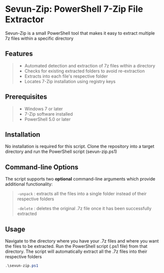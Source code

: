 # Sevun-Zip: PowerShell 7-Zip File Extractor

Sevun-Zip is a small PowerShell tool that makes it easy to extract multiple 7z files within a specific directory

## Features

> - Automated detection and extraction of 7z files within a directory
> - Checks for existing extracted folders to avoid re-extraction
> - Extracts into each file's respective folder
> - Locates 7-Zip installation using registry keys

## Prerequisites

> * Windows 7 or later
> * 7-Zip software installed
> * PowerShell 5.0 or later

## Installation

No installation is required for this script. Clone the repository into a target directory and run the PowerShell script (sevun-zip.ps1)

## Command-line Options

The script supports two **optional** command-line arguments which provide additional functionality:

> `-unpack`  :  extracts all the files into a single folder instead of their respective folders
> 
> `-delete`  :  deletes the original .7z file once it has been successfully extracted

## Usage

Navigate to the directory where you have your .7z files and where you want the files to be extracted. Run the PowerShell script (.ps1 file) from that directory. The script will automatically extract all the .7z files into their respective folders

```powershell
.\sevun-zip.ps1
```

